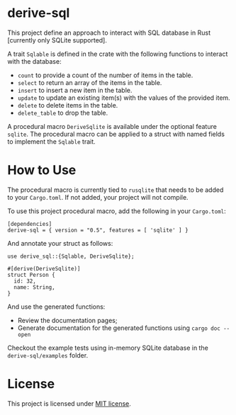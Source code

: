 # derive-sql

This project define an approach to interact with SQL database in Rust [currently only SQLite supported]. 

A trait `Sqlable` is defined in the crate with the following functions to interact with the database:
- `count` to provide a count of the number of items in the table.
- `select` to return an array of the items in the table.
- `insert` to insert a new item in the table.
- `update` to update an existing item(s) with the values of the provided item.
- `delete` to delete items in the table.
- `delete_table` to drop the table.

A procedural macro `DeriveSqlite` is available under the optional feature `sqlite`. The procedural macro can 
be applied to a struct with named fields to implement the `Sqlable` trait.

# How to Use
The procedural macro is currently tied to `rusqlite` that needs to be added to your `Cargo.toml`. If not added, your
project will not compile.

To use this project procedural macro, add the following in your `Cargo.toml`:

```
[dependencies]
derive-sql = { version = "0.5", features = [ 'sqlite' ] }
```

And annotate your struct as follows:
```
use derive_sql::{Sqlable, DeriveSqlite};

#[derive(DeriveSqlite)]
struct Person {
  id: 32,
  name: String,
}
```

And use the generated functions:

* Review the documentation pages;
* Generate documentation for the generated functions using `cargo doc --open`

Checkout the example tests using in-memory SQLite database in the `derive-sql/examples` folder.

# License
This project is licensed under [MIT license](LICENSE).



